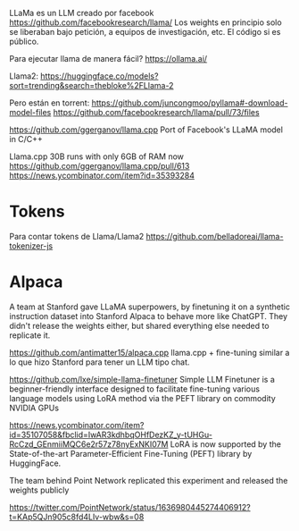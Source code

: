 LLaMa es un LLM creado por facebook
https://github.com/facebookresearch/llama/
Los weights en principio solo se liberaban bajo petición, a equipos de investigación, etc.
El código si es público.

Para ejecutar llama de manera fácil?
https://ollama.ai/


Llama2:
https://huggingface.co/models?sort=trending&search=thebloke%2FLlama-2

Pero están en torrent:
https://github.com/juncongmoo/pyllama#-download-model-files
https://github.com/facebookresearch/llama/pull/73/files


https://github.com/ggerganov/llama.cpp
Port of Facebook's LLaMA model in C/C++

Llama.cpp 30B runs with only 6GB of RAM now
https://github.com/ggerganov/llama.cpp/pull/613
https://news.ycombinator.com/item?id=35393284

# Tokens
Para contar tokens de Llama/Llama2
https://github.com/belladoreai/llama-tokenizer-js



# Alpaca
A team at Stanford gave LLaMA superpowers, by finetuning it on a synthetic instruction dataset into Stanford Alpaca to behave more like ChatGPT. They didn't release the weights either, but shared everything else needed to replicate it.

https://github.com/antimatter15/alpaca.cpp
llama.cpp + fine-tuning similar a lo que hizo Stanford para tener un LLM tipo chat.





https://github.com/lxe/simple-llama-finetuner
Simple LLM Finetuner is a beginner-friendly interface designed to facilitate fine-tuning various language models using LoRA method via the PEFT library on commodity NVIDIA GPUs


https://news.ycombinator.com/item?id=35107058&fbclid=IwAR3kdhbqOHfDezKZ_y-tUHGu-RcCzd_GEnmiiMQC6e2r57z78nyExNKI07M
LoRA is now supported by the State-of-the-art Parameter-Efficient Fine-Tuning (PEFT) library by HuggingFace.


The team behind Point Network replicated this experiment and released the weights publicly

https://twitter.com/PointNetwork/status/1636980445274406912?t=KAp5QJn905c8fd4LIv-wbw&s=08
